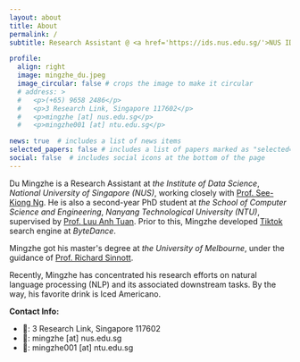 ```yaml
---
layout: about
title: About
permalink: /
subtitle: Research Assistant @ <a href='https://ids.nus.edu.sg/'>NUS IDS</a> / PhD Student @ <a href='https://www.ntu.edu.sg/scse'>NTU SCSE</a>

profile:
  align: right
  image: mingzhe_du.jpeg
  image_circular: false # crops the image to make it circular
  # address: >
  #   <p>(+65) 9658 2486</p>
  #   <p>3 Research Link, Singapore 117602</p>
  #   <p>mingzhe [at] nus.edu.sg</p>
  #   <p>mingzhe001 [at] ntu.edu.sg</p>

news: true  # includes a list of news items
selected_papers: false # includes a list of papers marked as "selected={true}"
social: false  # includes social icons at the bottom of the page
---
```


Du Mingzhe is a Research Assistant at *the Institute of Data Science*, *National University of Singapore (NUS)*, working closely with [Prof. See-Kiong Ng](https://www.comp.nus.edu.sg/~ngsk/). He is also a second-year PhD student at *the School of Computer Science and Engineering*, *Nanyang Technological University (NTU)*, supervised by [Prof. Luu Anh Tuan](https://tuanluu.github.io/). Prior to this, Mingzhe developed [Tiktok](https://www.tiktok.com/) search engine at *ByteDance*.

Mingzhe got his master's degree at *the University of Melbourne*, under the guidance of [Prof. Richard Sinnott](https://findanexpert.unimelb.edu.au/profile/342078-richard-sinnott).

Recently, Mingzhe has concentrated his research efforts on natural language processing (NLP) and its associated downstream tasks. By the way, his favorite drink is Iced Americano.

**Contact Info:**
- 📮: 3 Research Link, Singapore 117602
- 📨: mingzhe [at] nus.edu.sg
- 📨: mingzhe001 [at] ntu.edu.sg
